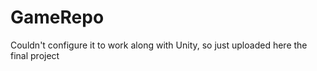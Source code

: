 # GameRepo

Couldn't configure it to work along with Unity, so just uploaded here the final project

